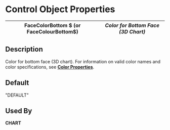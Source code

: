 # Control Object Properties

**FaceColorBottom $ (or FaceColourBottom$)** |  **_Color for Bottom Face (3D Chart)_**  
---|---  
  
## Description

Color for bottom face (3D chart). For information on valid color names and color specifications, see **[Color Properties](../control_object_properties/colour_properties.md)**.

## Default

"DEFAULT"

## Used By

**CHART**

